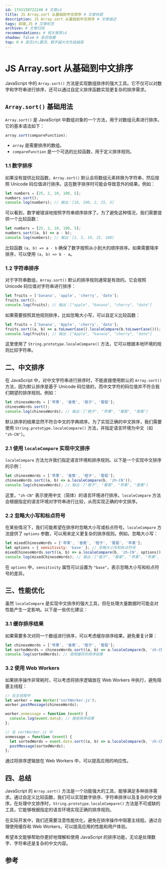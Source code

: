 ```yaml
---
id: 1743150722248 # 文章id
title: JS Array.sort 从基础到中文排序 # 文章标题
description: JS Array.sort 从基础到中文排序 # 文章描述
tags: 前端,JS # 文章标签
archive: # 文章归档
recommendations: # 相关推荐id
shadow: false # 是否隐藏
top: 0 # 是否zhi置顶，数字越大优先级越高
---
```


# JS Array.sort 从基础到中文排序

JavaScript 中的 `Array.sort()` 方法是实现数组排序的强大工具。它不仅可以对数字和字符串进行排序，还可以通过自定义排序函数实现更复杂的排序需求。

## `Array.sort()` 基础用法

`Array.sort()` 是 JavaScript 中数组对象的一个方法，用于对数组元素进行排序。它的基本语法如下：

```javascript
array.sort(compareFunction);
```

- `array` 是需要排序的数组。
- `compareFunction` 是一个可选的比较函数，用于定义排序规则。

### 1.1 数字排序

如果没有提供比较函数，`Array.sort()` 默认会将数组元素转换为字符串，然后按照 Unicode 码位值进行排序。这在数字排序时可能会导致意外的结果。例如：

```javascript
let numbers = [25, 2, 10, 100, 5];
numbers.sort();
console.log(numbers); // 输出：[10, 100, 2, 25, 5]
```

可以看到，数字被错误地按照字符串顺序排序了。为了避免这种情况，我们需要提供一个比较函数：

```javascript
let numbers = [25, 2, 10, 100, 5];
numbers.sort((a, b) => a - b);
console.log(numbers); // 输出：[2, 5, 10, 25, 100]
```

比较函数 `(a, b) => a - b` 确保了数字按照从小到大的顺序排序。如果需要降序排序，可以使用 `(a, b) => b - a`。

### 1.2 字符串排序

对于字符串数组，`Array.sort()` 默认的排序规则通常是有效的。它会按照 Unicode 码位值对字符串进行排序：

```javascript
let fruits = ['banana', 'apple', 'cherry', 'date'];
fruits.sort();
console.log(fruits); // 输出：["apple", "banana", "cherry", "date"]
```

如果需要按照其他规则排序，比如忽略大小写，可以自定义比较函数：

```javascript
let fruits = ['banana', 'Apple', 'cherry', 'date'];
fruits.sort((a, b) => a.toLowerCase().localeCompare(b.toLowerCase()));
console.log(fruits); // 输出：["Apple", "banana", "cherry", "date"]
```

这里使用了 `String.prototype.localeCompare()` 方法，它可以根据本地环境的规则比较字符串。

## 二、中文排序

在 JavaScript 中，对中文字符串进行排序时，不能直接使用默认的 `Array.sort()` 方法，因为默认排序是基于 Unicode 码位值的，而中文字符的码位值并不符合我们期望的排序规则。例如：

```javascript
let chineseWords = ['苹果', '香蕉', '橙子', '葡萄'];
chineseWords.sort();
console.log(chineseWords); // 输出：["橙子", "苹果", "葡萄", "香蕉"]
```

默认排序的结果显然不符合中文的字典顺序。为了实现正确的中文排序，我们需要使用 `String.prototype.localeCompare()` 方法，并指定语言环境为中文（如 `"zh-CN"`）。

### 2.1 使用 `localeCompare` 实现中文排序

`localeCompare` 方法允许我们指定语言环境和排序规则。以下是一个实现中文排序的示例：

```javascript
let chineseWords = ['苹果', '香蕉', '橙子', '葡萄'];
chineseWords.sort((a, b) => a.localeCompare(b, 'zh-CN'));
console.log(chineseWords); // 输出：["橙子", "葡萄", "苹果", "香蕉"]
```

这里，`"zh-CN"` 表示使用中文（简体）的语言环境进行排序。`localeCompare` 方法会根据指定的语言环境对字符串进行比较，从而实现正确的中文排序。

### 2.2 忽略大小写和标点符号

在某些情况下，我们可能希望在排序时忽略大小写或标点符号。`localeCompare` 方法提供了 `options` 参数，可以用来定义更复杂的排序规则。例如，忽略大小写：

```javascript
let mixedChineseWords = ['苹果', '香蕉', '橙子', '葡萄', '苹果'];
let options = { sensitivity: 'base' }; // 忽略大小写和标点符号
mixedChineseWords.sort((a, b) => a.localeCompare(b, 'zh-CN', options));
console.log(mixedChineseWords); // 输出：["橙子", "葡萄", "苹果", "苹果", "香蕉"]
```

在 `options` 中，`sensitivity` 属性可以设置为 `"base"`，表示忽略大小写和标点符号的差异。

## 三、性能优化

虽然 `localeCompare` 是实现中文排序的强大工具，但在处理大量数据时可能会对性能产生一定影响。以下是一些优化建议：

### 3.1 缓存排序结果

如果需要多次对同一个数组进行排序，可以考虑缓存排序结果，避免重复计算：

```javascript
let chineseWords = ['苹果', '香蕉', '橙子', '葡萄'];
let sortedWords = chineseWords.sort((a, b) => a.localeCompare(b, 'zh-CN'));
console.log(sortedWords); // 使用缓存的排序结果
```

### 3.2 使用 Web Workers

如果排序操作非常耗时，可以考虑将排序逻辑放在 Web Workers 中执行，避免阻塞主线程：

```javascript
// 在主线程中
let worker = new Worker('sortWorker.js');
worker.postMessage(chineseWords);

worker.onmessage = function (event) {
  console.log(event.data); // 接收排序结果
};

// 在 sortWorker.js 中
onmessage = function (event) {
  let sortedWords = event.data.sort((a, b) => a.localeCompare(b, 'zh-CN'));
  postMessage(sortedWords);
};
```

通过将排序逻辑放在 Web Workers 中，可以提高应用的响应性。

## 四、总结

JavaScript 的 `Array.sort()` 方法是一个功能强大的工具，能够满足多种排序需求。通过自定义比较函数，我们可以实现数字排序、字符串排序以及复杂的中文排序。在处理中文排序时，`String.prototype.localeCompare()` 方法是不可或缺的工具，它能够根据指定的语言环境实现正确的排序规则。

在实际开发中，我们还需要注意性能优化，避免在排序操作中阻塞主线程。通过合理使用缓存和 Web Workers，可以提高应用的性能和用户体验。

希望本文能够帮助你更好地理解和使用 JavaScript 的排序功能，无论是处理数字、字符串还是复杂的中文内容。

## 参考
